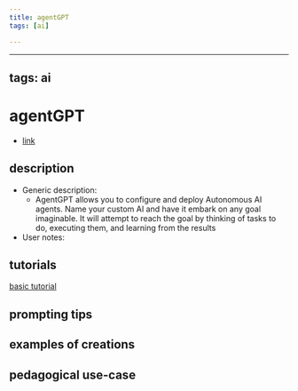 ```yaml
---
title: agentGPT
tags: [ai]

---
```


---
tags: ai 
---


# agentGPT


* [link](https://agentgpt.reworkd.ai/)

## description
* Generic description: 
    * AgentGPT allows you to configure and deploy Autonomous AI agents. Name your custom AI and have it embark on any goal imaginable. It will attempt to reach the goal by thinking of tasks to do, executing them, and learning from the results
* User notes:

## tutorials

[basic tutorial](https://www.youtube.com/watch?v=Nc2D-gCoruU)

## prompting tips

## examples of creations 

## pedagogical use-case 




